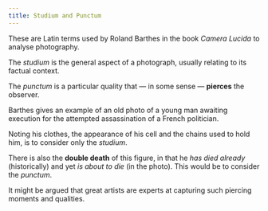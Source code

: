 ```yaml
---
title: Studium and Punctum
---
```


These are Latin terms used by Roland Barthes in the book *Camera
Lucida* to analyse photography.

The *studium* is the general aspect of a photograph, usually relating
to its factual context.

The *punctum* is a particular quality that — in some sense —
**pierces** the observer.

Barthes gives an example of an old photo of a young man awaiting
execution for the attempted assassination of a French politician.

Noting his clothes, the appearance of his cell and the chains
used to hold him, is to consider only the *studium*.

There is also the **double death** of this figure, in that he
*has died already* (historically) and yet *is about to die* (in the
photo).
This would be to consider the *punctum*.

It might be argued that great artists are experts at capturing such piercing
moments and qualities.
